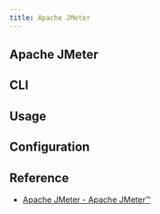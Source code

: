 ```yaml
---
title: Apache JMeter
---
```


## Apache JMeter


## CLI

## Usage

## Configuration

## Reference
- [Apache JMeter \- Apache JMeter™](https://jmeter.apache.org/)
